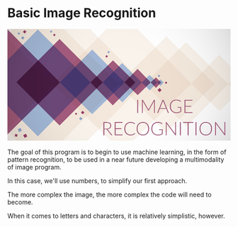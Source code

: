 # Basic Image Recognition

<img src = "./assets/cover_base_1000x500.png"/>

The goal of this program is to begin to use machine learning, in the form of pattern recognition, to be used in a near future developing a multimodality of image program.

In this case, we'll use numbers,  to simplify our first approach.

The more complex the image, the more complex the code will need to become.

When it comes to letters and characters, it is relatively simplistic, however.
